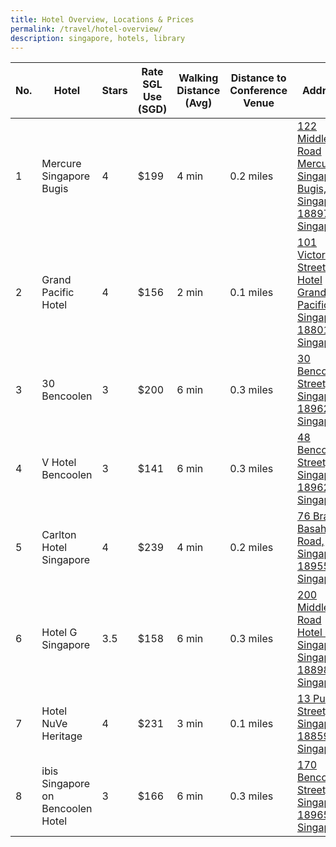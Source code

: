 ```yaml
---
title: Hotel Overview, Locations & Prices
permalink: /travel/hotel-overview/
description: singapore, hotels, library
---
```

| No. | Hotel | Stars | Rate SGL Use (SGD) | Walking Distance (Avg) | Distance to Conference Venue | Address |
| -------- | -------- | -------- | -------- | -------- | -------- | -------- |
| 1     | Mercure Singapore Bugis     | 4     | $199     | 4 min     | 0.2 miles      | [122 Middle Road Mercure Singapore Bugis, Singapore 188973, Singapore](https://www.google.com/maps/place/Mercure+Singapore+Bugis/@1.2996894,103.8486293,17z/data=!3m2!4b1!5s0x31da19bacd96688d:0x808a8be5301860aa!4m8!3m7!1s0x31da19bb220c7639:0xfc3a31ade85ea4bb!5m2!4m1!1i2!8m2!3d1.299684!4d103.853114)     |
| 2     | Grand Pacific Hotel     | 4     | $156     | 2 min     | 0.1 miles     | [101 Victoria Street Hotel Grand Pacific, Singapore 188018, Singapore](https://www.google.com/maps/place/Hotel+Grand+Pacific/@1.2974054,103.8506113,17z/data=!3m1!5s0x31da19bb28b09fd1:0x14b448be6d43504d!4m8!3m7!1s0x31da19a4e9f1ed83:0xb46964336845a2a6!5m2!4m1!1i2!8m2!3d1.2974!4d103.8528)     |
| 3     | 30 Bencoolen     | 3     | $200     | 6 min     | 0.3 miles      | [30 Bencoolen Street, Singapore 189621, Singapore](https://www.google.com/maps/place/30+Bencoolen/@1.2986095,103.8480921,17z/data=!3m2!4b1!5s0x31da19bca8570085:0xe299d027ff4fd4b1!4m8!3m7!1s0x31da19bca9d5eb6f:0xabbcffcae7e6811c!5m2!4m1!1i2!8m2!3d1.2986041!4d103.8502808)     |
| 4     | V Hotel Bencoolen     | 3     | $141     | 6 min     | 0.3 miles     | [48 Bencoolen Street, Singapore 189627, Singapore](https://www.google.com/maps/place/V+Hotel+Bencoolen/@1.2986095,103.8480921,17z/data=!3m1!5s0x31da19bca8570085:0xe299d027ff4fd4b1!4m8!3m7!1s0x31da19bca8f905db:0x4b71aaae420c41ea!5m2!4m1!1i2!8m2!3d1.2990651!4d103.8505943)     |
| 5     | Carlton Hotel Singapore     | 4     | $239     | 4 min     | 0.2 miles     | [76 Bras Basah Road, Singapore 189558, Singapore](https://www.google.com/maps/place/Carlton+Hotel+Singapore/@1.2933546,103.8496889,17.23z/data=!3m1!5s0x31da19a5efab5385:0xd01a6ac0527db8c2!4m13!1m2!2m1!1sCarlton+Hotel+Singapore!3m9!1s0x31da19a45876e5a1:0x38e2c6f5d75da1be!5m2!4m1!1i2!8m2!3d1.2960301!4d103.8527419!15sChdDYXJsdG9uIEhvdGVsIFNpbmdhcG9yZVoZIhdjYXJsdG9uIGhvdGVsIHNpbmdhcG9yZZIBBWhvdGVs4AEA!16s%2Fg%2F1tk6mvp7)     |
| 6     | Hotel G Singapore     | 3.5     | $158     | 6 min     | 0.3 miles     | [200 Middle Road Hotel G Singapore, Singapore 188980, Singapore](https://www.google.com/maps/place/Hotel+G+Singapore/@1.3009815,103.8493377,17z/data=!3m2!4b1!5s0x31da19bb9db8e0cb:0xd55ab2239fb7a6e6!4m8!3m7!1s0x31da19bb7807cba3:0x63889ba5064d48c9!5m2!4m1!1i2!8m2!3d1.3009761!4d103.8515264)     |
| 7     | Hotel NuVe Heritage     | 4     | $231     | 3 min     | 0.1 miles     | [13 Purvis Street, Singapore 188592, Singapore](https://www.google.com/maps/place/Hotel+NuVe+Heritage,+City+Hall/@1.2964786,103.853112,17z/data=!3m1!4b1!4m8!3m7!1s0x31da19a572368acd:0x65ec20d58b5dae34!5m2!4m1!1i2!8m2!3d1.2964746!4d103.8553018)     |
| 8     | ibis Singapore on Bencoolen Hotel     | 3     | $166     | 6 min     | 0.3 miles     | [170 Bencoolen Street, Singapore 189657 Singapore](https://www.google.com/maps/place/ibis+Singapore+on+Bencoolen/@1.3012111,103.8503301,17z/data=!3m2!4b1!5s0x31da19bba45ff099:0x982e9316012fa40b!4m8!3m7!1s0x31da19bba6e345ad:0x5860d34bdd937440!5m2!4m1!1i2!8m2!3d1.3012057!4d103.8525188)     |